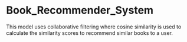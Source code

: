 # Book_Recommender_System
This model uses collaborative filtering where cosine similarity is used to calculate the similarity scores to recommend similar books to a user.
